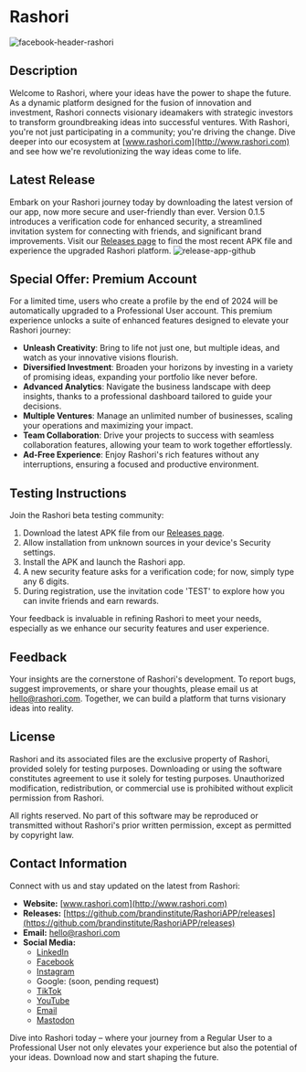 # Rashori
![facebook-header-rashori](https://github.com/brandinstitute/RashoriAPP/assets/24900300/e85140c5-7e8d-46ab-9912-e01c1fdd40a0)
## Description

Welcome to Rashori, where your ideas have the power to shape the future. As a dynamic platform designed for the fusion of innovation and investment, Rashori connects visionary ideamakers with strategic investors to transform groundbreaking ideas into successful ventures. With Rashori, you're not just participating in a community; you're driving the change. Dive deeper into our ecosystem at [www.rashori.com](http://www.rashori.com) and see how we're revolutionizing the way ideas come to life.

## Latest Release

Embark on your Rashori journey today by downloading the latest version of our app, now more secure and user-friendly than ever. Version 0.1.5 introduces a verification code for enhanced security, a streamlined invitation system for connecting with friends, and significant brand improvements. Visit our [Releases page](https://github.com/brandinstitute/RashoriAPP/releases) to find the most recent APK file and experience the upgraded Rashori platform.
![release-app-github](https://github.com/brandinstitute/RashoriAPP/assets/24900300/f2617bf0-8a55-45e6-863f-9d8e0cf9aaab)

## Special Offer: Premium Account

For a limited time, users who create a profile by the end of 2024 will be automatically upgraded to a Professional User account. This premium experience unlocks a suite of enhanced features designed to elevate your Rashori journey:

- **Unleash Creativity**: Bring to life not just one, but multiple ideas, and watch as your innovative visions flourish.
- **Diversified Investment**: Broaden your horizons by investing in a variety of promising ideas, expanding your portfolio like never before.
- **Advanced Analytics**: Navigate the business landscape with deep insights, thanks to a professional dashboard tailored to guide your decisions.
- **Multiple Ventures**: Manage an unlimited number of businesses, scaling your operations and maximizing your impact.
- **Team Collaboration**: Drive your projects to success with seamless collaboration features, allowing your team to work together effortlessly.
- **Ad-Free Experience**: Enjoy Rashori's rich features without any interruptions, ensuring a focused and productive environment.

## Testing Instructions

Join the Rashori beta testing community:

1. Download the latest APK file from our [Releases page](https://github.com/brandinstitute/RashoriAPP/releases).
2. Allow installation from unknown sources in your device's Security settings.
3. Install the APK and launch the Rashori app.
4. A new security feature asks for a verification code; for now, simply type any 6 digits.
5. During registration, use the invitation code 'TEST' to explore how you can invite friends and earn rewards.

Your feedback is invaluable in refining Rashori to meet your needs, especially as we enhance our security features and user experience.

## Feedback

Your insights are the cornerstone of Rashori's development. To report bugs, suggest improvements, or share your thoughts, please email us at hello@rashori.com. Together, we can build a platform that turns visionary ideas into reality.

## License

Rashori and its associated files are the exclusive property of Rashori, provided solely for testing purposes. Downloading or using the software constitutes agreement to use it solely for testing purposes. Unauthorized modification, redistribution, or commercial use is prohibited without explicit permission from Rashori.

All rights reserved. No part of this software may be reproduced or transmitted without Rashori's prior written permission, except as permitted by copyright law.

## Contact Information

Connect with us and stay updated on the latest from Rashori:

- **Website:** [www.rashori.com](http://www.rashori.com)
- **Releases:** [https://github.com/brandinstitute/RashoriAPP/releases](https://github.com/brandinstitute/RashoriAPP/releases)
- **Email:** hello@rashori.com
- **Social Media:**
  - [LinkedIn](https://www.linkedin.com/company/rashori)
  - [Facebook](https://www.facebook.com/rashoricom)
  - [Instagram](https://www.instagram.com/rashoricom)
  - Google: (soon, pending request)
  - [TikTok](http://www.tiktok.com/@rashoricom)
  - [YouTube](https://www.youtube.com/@Rashori)
  - [Email](mailto:hello@rashori.com)
  - [Mastodon](https://mastodon.social/@rashori)


Dive into Rashori today – where your journey from a Regular User to a Professional User not only elevates your experience but also the potential of your ideas. Download now and start shaping the future.
